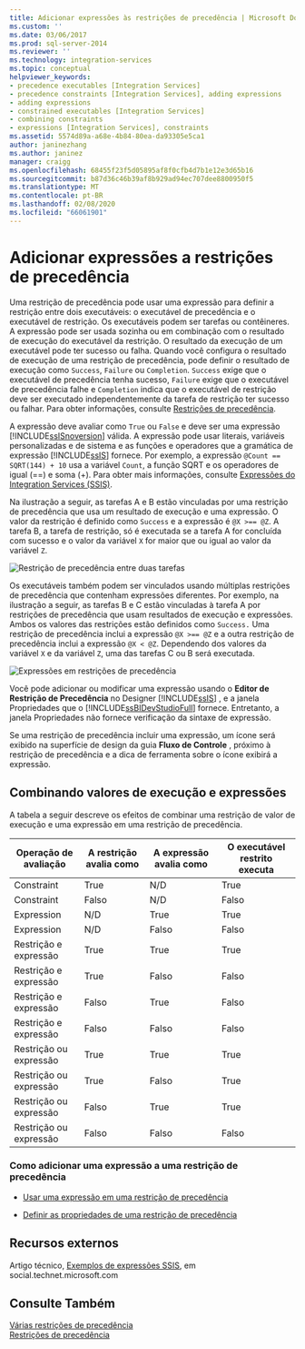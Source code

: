 ```yaml
---
title: Adicionar expressões às restrições de precedência | Microsoft Docs
ms.custom: ''
ms.date: 03/06/2017
ms.prod: sql-server-2014
ms.reviewer: ''
ms.technology: integration-services
ms.topic: conceptual
helpviewer_keywords:
- precedence executables [Integration Services]
- precedence constraints [Integration Services], adding expressions
- adding expressions
- constrained executables [Integration Services]
- combining constraints
- expressions [Integration Services], constraints
ms.assetid: 5574d89a-a68e-4b84-80ea-da93305e5ca1
author: janinezhang
ms.author: janinez
manager: craigg
ms.openlocfilehash: 68455f23f5d05895af8f0cfb4d7b1e12e3d65b16
ms.sourcegitcommit: b87d36c46b39af8b929ad94ec707dee8800950f5
ms.translationtype: MT
ms.contentlocale: pt-BR
ms.lasthandoff: 02/08/2020
ms.locfileid: "66061901"
---
```

# <a name="add-expressions-to-precedence-constraints"></a>Adicionar expressões a restrições de precedência
  Uma restrição de precedência pode usar uma expressão para definir a restrição entre dois executáveis: o executável de precedência e o executável de restrição. Os executáveis podem ser tarefas ou contêineres. A expressão pode ser usada sozinha ou em combinação com o resultado de execução do executável da restrição. O resultado da execução de um executável pode ter sucesso ou falha. Quando você configura o resultado de execução de uma restrição de precedência, pode definir o resultado de execução como `Success`, `Failure` ou `Completion`. 
  `Success` exige que o executável de precedência tenha sucesso, `Failure` exige que o executável de precedência falhe e `Completion` indica que o executável de restrição deve ser executado independentemente da tarefa de restrição ter sucesso ou falhar. Para obter informações, consulte [Restrições de precedência](control-flow/precedence-constraints.md).  
  
 A expressão deve avaliar como `True` ou `False` e deve ser uma expressão [!INCLUDE[ssISnoversion](../includes/ssisnoversion-md.md)] válida. A expressão pode usar literais, variáveis personalizadas e de sistema e as funções e operadores que a gramática de expressão [!INCLUDE[ssIS](../includes/ssis-md.md)] fornece. Por exemplo, a expressão `@Count == SQRT(144) + 10` usa a variável `Count`, a função SQRT e os operadores de igual (==) e soma (+). Para obter mais informações, consulte [Expressões do Integration Services &#40;SSIS&#41;](expressions/integration-services-ssis-expressions.md).  
  
 Na ilustração a seguir, as tarefas A e B estão vinculadas por uma restrição de precedência que usa um resultado de execução e uma expressão. O valor da restrição é definido como `Success` e a expressão é `@X >== @Z`. A tarefa B, a tarefa de restrição, só é executada se a tarefa A for concluída com sucesso e o valor da variável `X` for maior que ou igual ao valor da variável `Z`.  
  
 ![Restrição de precedência entre duas tarefas](media/mw-dts-03.gif "Restrição de precedência entre duas tarefas")  
  
 Os executáveis também podem ser vinculados usando múltiplas restrições de precedência que contenham expressões diferentes. Por exemplo, na ilustração a seguir, as tarefas B e C estão vinculadas à tarefa A por restrições de precedência que usam resultados de execução e expressões. Ambos os valores das restrições estão definidos como `Success.` Uma restrição de precedência inclui a expressão `@X >== @Z` e a outra restrição de precedência inclui a expressão `@X < @Z`. Dependendo dos valores da variável `X` e da variável `Z`, uma das tarefas C ou B será executada.  
  
 ![Expressões em restrições de precedência](media/mw-dts-04.gif "Expressões em restrições de precedência")  
  
 Você pode adicionar ou modificar uma expressão usando o **Editor de Restrição de Precedência** no Designer [!INCLUDE[ssIS](../includes/ssis-md.md)] , e a janela Propriedades que o [!INCLUDE[ssBIDevStudioFull](../includes/ssbidevstudiofull-md.md)] fornece. Entretanto, a janela Propriedades não fornece verificação da sintaxe de expressão.  
  
 Se uma restrição de precedência incluir uma expressão, um ícone será exibido na superfície de design da guia **Fluxo de Controle** , próximo à restrição de precedência e a dica de ferramenta sobre o ícone exibirá a expressão.  
  
## <a name="combining-execution-values-and-expressions"></a>Combinando valores de execução e expressões  
 A tabela a seguir descreve os efeitos de combinar uma restrição de valor de execução e uma expressão em uma restrição de precedência.  
  
|Operação de avaliação|A restrição avalia como|A expressão avalia como|O executável restrito executa|  
|--------------------------|-----------------------------|-----------------------------|---------------------------------|  
|Constraint|True|N/D|True|  
|Constraint|Falso|N/D|Falso|  
|Expression|N/D|True|True|  
|Expression|N/D|Falso|Falso|  
|Restrição e expressão|True|True|True|  
|Restrição e expressão|True|Falso|Falso|  
|Restrição e expressão|Falso|True|Falso|  
|Restrição e expressão|Falso|Falso|Falso|  
|Restrição ou expressão|True|True|True|  
|Restrição ou expressão|True|Falso|True|  
|Restrição ou expressão|Falso|True|True|  
|Restrição ou expressão|Falso|Falso|Falso|  
  
### <a name="to-add-an-expression-to-a-precedence-constraint"></a>Como adicionar uma expressão a uma restrição de precedência  
  
-   [Usar uma expressão em uma restrição de precedência](../../2014/integration-services/use-an-expression-in-a-precedence-constraint.md)  
  
-   [Definir as propriedades de uma restrição de precedência](../../2014/integration-services/set-the-properties-of-a-precedence-constraint.md)  
  
## <a name="external-resources"></a>Recursos externos  
 Artigo técnico, [Exemplos de expressões SSIS](https://go.microsoft.com/fwlink/?LinkId=220761), em social.technet.microsoft.com  
  
## <a name="see-also"></a>Consulte Também  
 [Várias restrições de precedência](../../2014/integration-services/multiple-precedence-constraints.md)   
 [Restrições de precedência](control-flow/precedence-constraints.md)  
  
  
